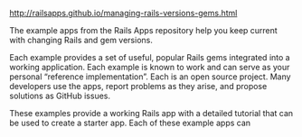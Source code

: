 http://railsapps.github.io/managing-rails-versions-gems.html

The example apps from the Rails Apps repository help you keep current with changing Rails and gem versions.

Each example provides a set of useful, popular Rails gems integrated into a working application. Each example is known to work and can serve as your personal “reference implementation”. Each is an open source project. Many developers use the apps, report problems as they arise, and propose solutions as GitHub issues.

These examples provide a working Rails app with a detailed tutorial that can be used to create a starter app. Each of these example apps can 

